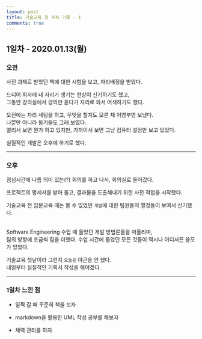 ```yaml
---
layout: post
title: 기술교육 첫 주차 기록 - 1
comments: true
---
```


## 1일차 - 2020.01.13(월)

### 오전
사전 과제로 받았던 책에 대한 시험을 보고, 자리배정을 받았다.

드디어 회사에 내 자리가 생기는 현상이 신기하기도 했고,<br>
그동안 강의실에서 강의만 듣다가 자리로 와서 어색하기도 했다.

오전에는 자리 세팅을 하고, 무엇을 할지도 모른 채 어영부영 보냈다.<br>
나뿐만 아니라 동기들도 그래 보였다. <br>
멀리서 보면 뭔가 하고 있지만, 가까이서 보면 그냥 컴퓨터 설정만 보고 있었다.<br>

실질적인 개발은 오후에 하기로 했다.

----

### 오후
점심시간에 나름 의미 있는(?) 회의를 하고 나서, 회의실로 들어갔다.

프로젝트의 명세서를 받아 들고, 결과물을 도출해내기 위한 사전 작업을 시작했다.

기술교육 전 입문교육 때는 볼 수 없었던 `개발`에 대한 팀원들의 열정들이 보여서 신기했다.

<br>
Software Engineering 수업 때 들었던 개발 방법론들을 떠올리며, <br>
팀의 방향에 조금씩 힘을 더했다. 수업 시간에 들었던 모든 것들이 역시나 어디서든 쓸모가 있었다.

기술교육 첫날이라 그런지 `오늘은` 야근을 안 했다.<br>
내일부터 실질적인 기획서 작성을 해야겠다.

---

### 1일차 느낀 점
* 일찍 갈 때 꾸준히 책을 보자
* markdown을 활용한 UML 작성 공부를 해보자

* 체력 관리를 하자
